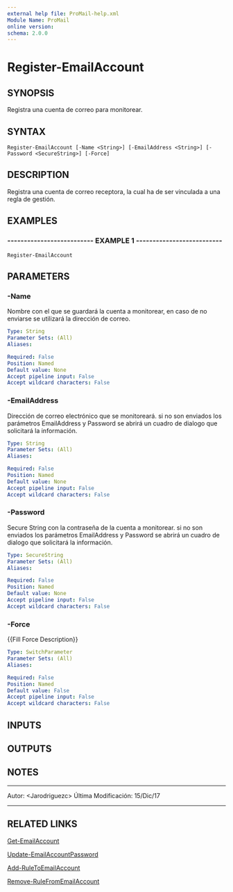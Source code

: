 ```yaml
---
external help file: ProMail-help.xml
Module Name: ProMail
online version: 
schema: 2.0.0
---
```


# Register-EmailAccount

## SYNOPSIS
Registra una cuenta de correo para monitorear.

## SYNTAX

```
Register-EmailAccount [-Name <String>] [-EmailAddress <String>] [-Password <SecureString>] [-Force]
```

## DESCRIPTION
Registra una cuenta de correo receptora, la cual ha de ser vinculada a una regla de gestión.

## EXAMPLES

### -------------------------- EXAMPLE 1 --------------------------
```
Register-EmailAccount
```

## PARAMETERS

### -Name
Nombre con el que se guardará la cuenta a monitorear, en caso de no enviarse se utilizará la dirección de correo.

```yaml
Type: String
Parameter Sets: (All)
Aliases: 

Required: False
Position: Named
Default value: None
Accept pipeline input: False
Accept wildcard characters: False
```

### -EmailAddress
Dirección de correo electrónico que se monitoreará.
si no son enviados los parámetros EmailAddress y Password se abrirá un cuadro de dialogo que solicitará la información.

```yaml
Type: String
Parameter Sets: (All)
Aliases: 

Required: False
Position: Named
Default value: None
Accept pipeline input: False
Accept wildcard characters: False
```

### -Password
Secure String con la contraseña de la cuenta a monitorear. 
si no son enviados los parámetros EmailAddress y Password se abrirá un cuadro de dialogo que solicitará la información.

```yaml
Type: SecureString
Parameter Sets: (All)
Aliases: 

Required: False
Position: Named
Default value: None
Accept pipeline input: False
Accept wildcard characters: False
```

### -Force
{{Fill Force Description}}

```yaml
Type: SwitchParameter
Parameter Sets: (All)
Aliases: 

Required: False
Position: Named
Default value: False
Accept pipeline input: False
Accept wildcard characters: False
```

## INPUTS

## OUTPUTS

## NOTES
---------------------------------------------------------
Autor: \<Jarodriguezc\>
Última Modificación: 15/Dic/17

---------------------------------------------------------

## RELATED LINKS

[Get-EmailAccount](Get-EmailAccount.md)

[Update-EmailAccountPassword](Update-EmailAccountPassword.md)

[Add-RuleToEmailAccount](Add-RuleToEmailAccount.md)

[Remove-RuleFromEmailAccount](Remove-RuleFromEmailAccount.md)

